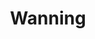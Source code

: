 ---
description: 2023/05 Goofy dog
#menus: "main"
title: Wanning
#type: gallery
weight: 2
featured_image: 000038.jpg
params:
  theme: light
---